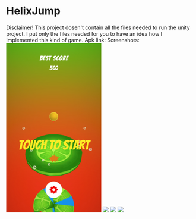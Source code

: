 # HelixJump
Disclaimer! This project dosen't contain all the files needed to run the unity project. I put only the files needed for you to have an idea how I implemented this kind of game.
Apk link:
Screenshots:
<img src="https://github.com/marinvlad/HelixJump/blob/main/Screenshot_1%5B1%5D.jpg" width="256">
<img src="https://github.com/marinvlad/HelixJump/blob/main/Screenshot_2%5B1%5D" width="256">
<img src="https://github.com/marinvlad/HelixJump/blob/main/Screenshot_3%5B1%5D" width="256">
<img src="https://github.com/marinvlad/HelixJump/blob/main/Screenshot_3%5B1%5D" width="256">
